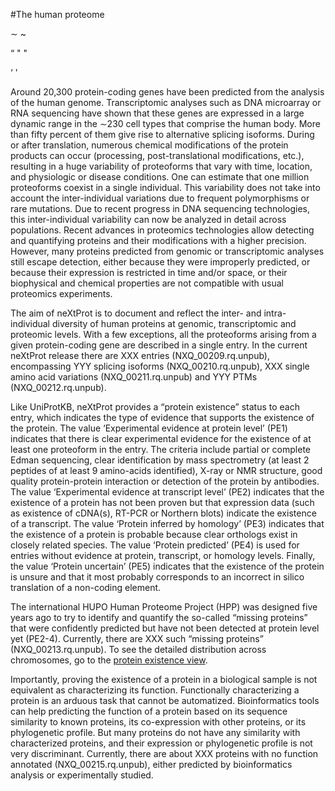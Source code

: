 #The human proteome

∼ &#126;

“ &#34; &quot;

‘ &#39;


Around 20,300 protein-coding genes have been predicted from the analysis of the human genome. Transcriptomic analyses such as DNA microarray or RNA sequencing have shown that these genes are expressed in a large dynamic range in the ∼230 cell types that comprise the human body. More than fifty percent of them give rise to alternative splicing isoforms. During or after translation, numerous chemical modifications of the protein products can occur (processing, post-translational modifications, etc.), resulting in a huge variability of proteoforms that vary with time, location, and physiologic or disease conditions. One can estimate that one million proteoforms coexist in a single individual. This variability does not take into account the inter-individual variations due to frequent polymorphisms or rare mutations. Due to recent progress in DNA sequencing technologies, this inter-individual variability can now be analyzed in detail across populations. Recent advances in proteomics technologies allow detecting and quantifying proteins and their modifications with a higher precision. However, many proteins predicted from genomic or transcriptomic analyses still escape detection, either because they were improperly predicted, or because their expression is restricted in time and/or space, or their biophysical and chemical properties are not compatible with usual proteomics experiments.

The aim of neXtProt is to document and reflect the inter- and intra-individual diversity of human proteins at genomic, transcriptomic and proteomic levels. With a few exceptions, all the proteoforms arising from a given protein-coding gene are described in a single entry. In the current neXtProt release there are XXX  entries (NXQ_00209.rq.unpub), encompassing YYY splicing isoforms (NXQ_00210.rq.unpub), XXX single amino acid variations (NXQ_00211.rq.unpub) and YYY PTMs (NXQ_00212.rq.unpub). 

Like UniProtKB, neXtProt provides a “protein existence” status to each entry, which indicates the type of evidence that supports the existence of the protein. The value ‘Experimental evidence at protein level’ (PE1) indicates that there is clear experimental evidence for the existence of at least one proteoform in the entry. The criteria include partial or complete Edman sequencing, clear identification by mass spectrometry (at least 2 peptides of at least 9 amino-acids identified), X-ray or NMR structure, good quality protein-protein interaction or detection of the protein by antibodies. The value ‘Experimental evidence at transcript level’ (PE2) indicates that the existence of a protein has not been proven but that expression data (such as existence of cDNA(s), RT-PCR or Northern blots) indicate the existence of a transcript. The value ‘Protein inferred by homology’ (PE3) indicates that the existence of a protein is probable because clear orthologs exist in closely related species. The value ‘Protein predicted’ (PE4) is used for entries without evidence at protein, transcript, or homology levels. Finally, the value ‘Protein uncertain’ (PE5) indicates that the existence of the protein is unsure and that it most probably corresponds to an incorrect in silico translation of a non-coding element.

The international HUPO Human Proteome Project (HPP) was designed five years ago to try to identify and quantify the so-called “missing proteins” that were confidently predicted but have not been detected at protein level yet (PE2-4). Currently, there are XXX  such “missing proteins” (NXQ_00213.rq.unpub). To see the detailed distribution across chromosomes, go to the [protein existence view](/view/statistics/protein-existence).

Importantly, proving the existence of a protein in a biological sample is not equivalent as characterizing its function. Functionally characterizing a protein is an arduous task that cannot be automatized. Bioinformatics tools can help predicting the function of a protein based on its sequence similarity to known proteins, its co-expression with other proteins, or its phylogenetic profile. But many proteins do not have any similarity with characterized proteins, and their expression or phylogenetic profile is not very discriminant. Currently, there are about XXX  proteins with no function annotated (NXQ_00215.rq.unpub), either predicted by bioinformatics analysis or experimentally studied.



